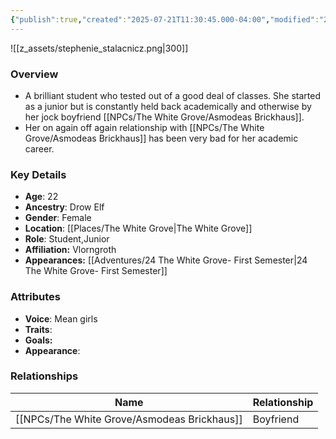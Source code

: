 ```yaml
---
{"publish":true,"created":"2025-07-21T11:30:45.000-04:00","modified":"2025-10-03T15:48:55.042-04:00","published":"2025-10-03T15:48:55.042-04:00","cssclasses":"","Age":"22","Ancestry":"Drow Elf","Gender":"Female","Location":["[[The White Grove]]"],"Role":["Student","Junior"],"Affiliation":["Vlorngroth"],"Appearances":["[[24 The White Grove- First Semester]]"]}
---
```



![[z_assets/stephenie_stalacnicz.png|300]]

### Overview
- A brilliant student who tested out of a good deal of classes. She started as a junior but is constantly held back academically and otherwise by her jock boyfriend [[NPCs/The White Grove/Asmodeas Brickhaus]].
- Her on again off again relationship with [[NPCs/The White Grove/Asmodeas Brickhaus]] has been very bad for her academic career.

### Key Details
- **Age**: 22
- **Ancestry**: Drow Elf
- **Gender**: Female
- **Location**: [[Places/The White Grove\|The White Grove]]
- **Role**: Student,Junior
- **Affiliation:** Vlorngroth
- **Appearances:** [[Adventures/24 The White Grove- First Semester\|24 The White Grove- First Semester]]

### Attributes
- **Voice**: Mean girls
- **Traits**: 
- **Goals:** 
- **Appearance**: 

### Relationships

| Name                   | Relationship |
| ---------------------- | ------------ |
| [[NPCs/The White Grove/Asmodeas Brickhaus]] | Boyfriend    |

